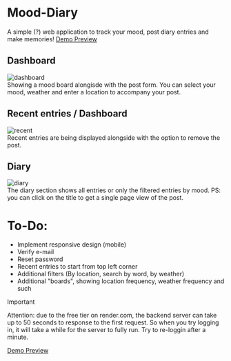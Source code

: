 # Mood-Diary
A simple (?) web application to track your mood, post diary entries and make memories! 
[Demo Preview](https://mood-diary.onrender.com/)

## Dashboard
![dashboard](https://i.ibb.co/B6mBks6/Bildschirmfoto-2024-07-01-um-12-12-52.png)\
Showing a mood board alongisde with the post form. You can select your mood, weather and enter a location to accompany your post.

## Recent entries / Dashboard
![recent](https://i.ibb.co/svyXdXL/Bildschirmfoto-2024-07-01-um-12-13-04.png)
\
Recent entries are being displayed alongside with the option to remove the post.

## Diary
![diary](https://i.ibb.co/jV699WR/Bildschirmfoto-2024-07-01-um-12-13-38.png)
\
The diary section shows all entries or only the filtered entries by mood. 
PS: you can click on the title to get a single page view of the post.

# To-Do:
- Implement responsive design (mobile)
- Verify e-mail
- Reset password
- Recent entries to start from top left corner
- Additional filters (By location, search by word, by weather)
- Additional "boards", showing location frequency, weather frequency and such

> [!IMPORTANT]
> Attention: due to the free tier on render.com, the backend server can take up to 50 seconds to response to the first request. So when you try logging in, it will take a while for the server to fully run. Try to re-loggin after a minute.

[Demo Preview](https://mood-diary.onrender.com/)
